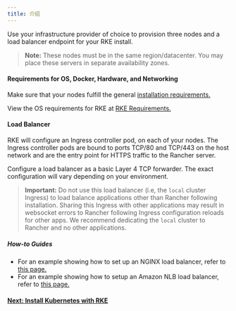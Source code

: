 ```yaml
---
title: 介绍
---
```


Use your infrastructure provider of choice to provision three nodes and a load balancer endpoint for your RKE install.

> **Note:** These nodes must be in the same region/datacenter. You may place these servers in separate availability zones.

#### Requirements for OS, Docker, Hardware, and Networking

Make sure that your nodes fulfill the general [installation requirements.](/docs/installation/requirements/)

View the OS requirements for RKE at [RKE Requirements.]({{<baseurl>}}/rke/latest/en/os/)

#### Load Balancer

RKE will configure an Ingress controller pod, on each of your nodes. The Ingress controller pods are bound to ports TCP/80 and TCP/443 on the host network and are the entry point for HTTPS traffic to the Rancher server.

Configure a load balancer as a basic Layer 4 TCP forwarder. The exact configuration will vary depending on your environment.

> **Important:**
> Do not use this load balancer (i.e, the `local` cluster Ingress) to load balance applications other than Rancher following installation. Sharing this Ingress with other applications may result in websocket errors to Rancher following Ingress configuration reloads for other apps. We recommend dedicating the `local` cluster to Rancher and no other applications.

##### How-to Guides

* For an example showing how to set up an NGINX load balancer, refer to [this page.](/docs/installation/k8s-install/create-nodes-lb/nginx/)
* For an example showing how to setup an Amazon NLB load balancer, refer to [this page.](/docs/installation/k8s-install/create-nodes-lb/nlb/)

#### [Next: Install Kubernetes with RKE](/docs/installation/k8s-install/kubernetes-rke/)

